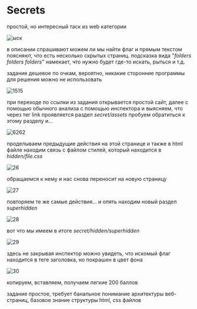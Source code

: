 # Secrets
простой, но интересный таск из web категории

![ыск](https://user-images.githubusercontent.com/62514703/166310086-3c2a8e81-3bc3-4766-9746-df2f7673718f.JPG)

в описании спрашивают можем ли мы найти флаг и прямым текстом поясняют, что есть несколько скрытых страниц.
подсказка вида "*folders folders folders*" намекает, что нужно будет где-то искать, рыться и т.д.

задание дешевое по очкам, вероятно, никакие сторонние программы для решения можно не использовать


![1515](https://user-images.githubusercontent.com/62514703/166311777-ad49187d-5b72-4dfa-8734-d7d462b7faad.JPG)


при переходе по ссылки из задания открывается простой сайт, далее с помощью обычного анализа с помощью инспектора и выясняем, что через тег link проявляется раздел *secret/assets*
пробуем обратиться к этому разделу и...


![6262](https://user-images.githubusercontent.com/62514703/166312466-309a93b4-dd8a-4b44-ba5a-0fdd0c812c5c.JPG)


проделываем предыдущие действия на этой странице и также в html файле находим связь с файлом стилей, который находится в *hidden/file.css*

![26](https://user-images.githubusercontent.com/62514703/167248847-01beb0de-dfaa-49f0-aeae-082cf999b170.JPG)


обращаемся к нему и нас снова переносит на новую страницу

![27](https://user-images.githubusercontent.com/62514703/167248904-ac3259a6-df8c-405d-92b2-e2f4c04a04bf.JPG)


повторяем те же самые действия...
и опять находим новый раздел *superhidden*

![28](https://user-images.githubusercontent.com/62514703/167248960-239b3b2f-f854-4d87-8c75-a56c0b64c0d6.JPG)


вот что мы имеем в итоге *secret/hidden/superhidden*


![29](https://user-images.githubusercontent.com/62514703/167249025-7779ab2f-e78d-4640-bda9-acc34c38389b.JPG)

здесь не закрывая инспектор можно увидеть, что искомый флаг находится в теге заголовка, но покрашен в цвет фона

![30](https://user-images.githubusercontent.com/62514703/167249163-06d49e08-8f66-488d-a5f6-3bf3659e7f82.JPG)


копируем, вставляем, получаем легкие 200 баллов

задание простое, требует банальное понимание архитектуры веб-страниц, базовое знание структуры html, css файлов

